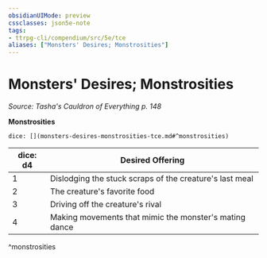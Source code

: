 ```yaml
---
obsidianUIMode: preview
cssclasses: json5e-note
tags:
- ttrpg-cli/compendium/src/5e/tce
aliases: ["Monsters' Desires; Monstrosities"]
---
```

# Monsters' Desires; Monstrosities
*Source: Tasha's Cauldron of Everything p. 148* 

**Monstrosities**

`dice: [](monsters-desires-monstrosities-tce.md#^monstrosities)`

| dice: d4 | Desired Offering |
|----------|------------------|
| 1 | Dislodging the stuck scraps of the creature's last meal |
| 2 | The creature's favorite food |
| 3 | Driving off the creature's rival |
| 4 | Making movements that mimic the monster's mating dance |
^monstrosities